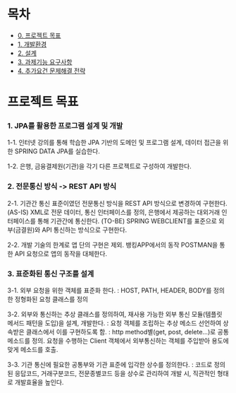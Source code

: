 # 목차
- [0. 프로젝트 목표](#프로젝트목표)
- [1. 개발환경](#개발환경)
- [2. 설계](#설계)
- [3. 과제기능 요구사항](#과제기능-요구사항)
- [4. 추가요건 문제해결 전략](#추가요건-문제해결-전략)

# 프로젝트 목표

### 1. JPA를 활용한 프로그램 설계 및 개발
1-1. 인터넷 강의를 통해 학습한 JPA 기반의 도메인 및 프로그램 설계, 데이터 접근을 위한 SPRING DATA JPA를 실습한다.

1-2. 은행, 금융결제원(기관)을 각기 다른 프로젝트로 구성하여 개발한다.

### 2. 전문통신 방식 -> REST API 방식 
2-1. 기관간 통신 표준이였던 전문통신 방식을 REST API 방식으로 변경하여 구현한다.
     (AS-IS) XML로 전문 데이터, 통신 인터페이스를 정의, 은행에서 제공하는 대외거래 인터페이스를 통해 기관간에 통신한다.
     (TO-BE) SPRING WEBCLIENT를 표준으로 외부(금결원)와 API 통신하는 방식으로 구현한다.

2-2. 개발 기술의 한계로 앱 단의 구현은 제외. 뱅킹APP에서의 동작 POSTMAN을 통한 API 요청으로 앱의 동작을 대체한다.

### 3. 표준화된 통신 구조를 설계
3-1. 외부 요청을 위한 객체를 표준화 한다.
     : HOST, PATH, HEADER, BODY를 정의한 정형화된 요청 클래스를 정의 
     
3-2. 외부와 통신하는 추상 클래스를 정의하여, 재사용 가능한 외부 통신 모듈(템플릿 메서드 패턴을 도입)을 설계, 개발한다.
     : 요청 객체를 조립하는 추상 메소드 선언하여 상속받은 클래스에서 이를 구현하도록 함.
     : http method별(get, post, delete...)로 공통 메소드를 정의. 요청을 수행하는 Client 객체에서 외부통신하는 객체를 주입받아 용도에 맞게 메소드를 호출.   

3-3. 기관 통신에 필요한 공통부와 기관 표준에 입각한 상수를 정의한다.
     : 코드로 정의된 응답코드, 거래구분코드, 전문종별코드 등을 상수로 관리하여 개발 시, 직관적인 형태로 개발효율을 높인다. 
